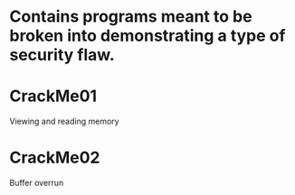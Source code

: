# Contains programs meant to be broken into demonstrating a type of security flaw.
# CrackMe01
Viewing and reading memory
# CrackMe02
Buffer overrun
 
 
 
